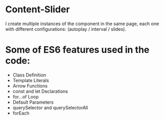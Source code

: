 # Content-Slider
I create multiple instances of the component in the same page, each one with different configurations: 
(autoplay / interval / slides).

# Some of ES6 features used in the code:
 - Class Definition
 - Template Literals
 - Arrow Functions
 - const and let Declarations
 - for...of Loop
 - Default Parameters
 - querySelector and querySelectorAll
 - forEach

